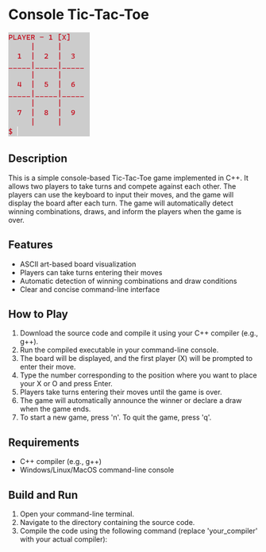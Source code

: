 # Console Tic-Tac-Toe

![Tic-Tac-Toe](tictactoe.png)

## Description
This is a simple console-based Tic-Tac-Toe game implemented in C++. It allows two players to take turns and compete against each other. The players can use the keyboard to input their moves, and the game will display the board after each turn. The game will automatically detect winning combinations, draws, and inform the players when the game is over.

## Features
- ASCII art-based board visualization
- Players can take turns entering their moves
- Automatic detection of winning combinations and draw conditions
- Clear and concise command-line interface

## How to Play
1. Download the source code and compile it using your C++ compiler (e.g., g++).
2. Run the compiled executable in your command-line console.
3. The board will be displayed, and the first player (X) will be prompted to enter their move.
4. Type the number corresponding to the position where you want to place your X or O and press Enter.
5. Players take turns entering their moves until the game is over.
6. The game will automatically announce the winner or declare a draw when the game ends.
7. To start a new game, press 'n'. To quit the game, press 'q'.

## Requirements
- C++ compiler (e.g., g++)
- Windows/Linux/MacOS command-line console

## Build and Run
1. Open your command-line terminal.
2. Navigate to the directory containing the source code.
3. Compile the code using the following command (replace 'your_compiler' with your actual compiler):
